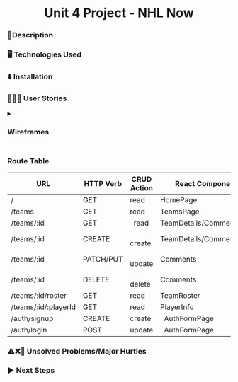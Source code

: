 <h1 align="center">
  Unit 4 Project - NHL Now
</h1>

### 📝Description

### 🖥️ Technologies Used
<p>
</p>

### ⬇️ Installation

### 🧔‍♂️👩 User Stories

<details>
  <summary>
   <h3>Wireframes<h3>
  </summary>
  <img src="">
</details>

### Route Table

|            URL          |   HTTP Verb    |  CRUD Action  |         React Component(s)      | Created Yet? |
| ----------------------- | -------------- | ------------- | ------------------------------- | ------------ |
|             /           |      GET       |      read     |        HomePage                 |      YES     |
|          /teams         |      GET       |      read     |         TeamsPage               |      YES     |
|       /teams/:id        |      GET       |      read     |    TeamDetails/CommentSection   |      YES     |
|       /teams/:id        |       CREATE   |      create   |    TeamDetails/CommentSection   |      YES     |
|       /teams/:id        |    PATCH/PUT   |      update   |            Comments             |      YES     |
|       /teams/:id        |       DELETE   |      delete   |            Comments             |      YES     |
|    /teams/:id/roster    |       GET      |      read     |            TeamRoster           |      YES     |
|   /teams/:id/:playerId  |       GET      |      read     |            PlayerInfo           |      YES     |
|       /auth/signup      |      CREATE    |      create   |          AuthFormPage           |      YES     |
|       /auth/login       |       POST     |      update   |           AuthFormPage          |      YES     |

### ⚠️❌💫 Unsolved Problems/Major Hurtles

### ▶️ Next Steps